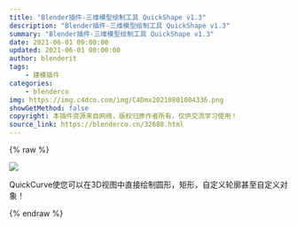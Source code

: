 ```yaml
---
title: "Blender插件-三维模型绘制工具 QuickShape v1.3"
description: "Blender插件-三维模型绘制工具 QuickShape v1.3"
summary: "Blender插件-三维模型绘制工具 QuickShape v1.3"
date: 2021-06-01 00:00:00
updated: 2021-06-01 00:00:00
author: blenderit
tags: 
    - 建模插件
categories:
    - blenderco
img: https://img.c4dco.com/img/C4Dmx20210801004336.png
showGetMethod: false
copyright: 本插件资源来自网络，版权归原作者所有，仅供交流学习使用！
source_link: https://blenderco.cn/32688.html
---
```


{% raw %}
<p><img class="aligncenter" src="https://img.c4dco.com/img/C4Dmx20210801004336.png"></p><p>QuickCurve使您可以在3D视图中直接绘制圆形，矩形，自定义轮廓甚至自定义对象！</p>
<div style="display: none">blenderco</div>
{% endraw %}